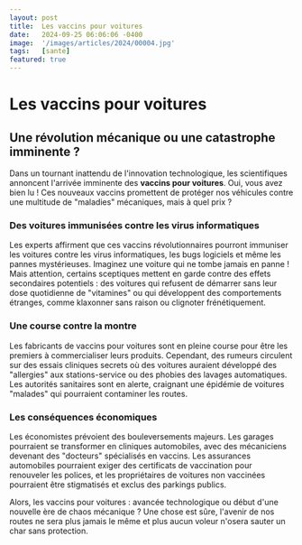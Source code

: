 ```yaml
---
layout: post
title:  Les vaccins pour voitures
date:   2024-09-25 06:06:06 -0400
image:  '/images/articles/2024/00004.jpg'
tags:   [sante]
featured: true
---
```


# Les vaccins pour voitures

## Une révolution mécanique ou une catastrophe imminente ?

Dans un tournant inattendu de l'innovation technologique, les scientifiques annoncent l'arrivée imminente des **vaccins pour voitures**. Oui, vous avez bien lu ! Ces nouveaux vaccins promettent de protéger nos véhicules contre une multitude de "maladies" mécaniques, mais à quel prix ? 

### Des voitures immunisées contre les virus informatiques 
Les experts affirment que ces vaccins révolutionnaires pourront immuniser les voitures contre les virus informatiques, les bugs logiciels et même les pannes mystérieuses. Imaginez une voiture qui ne tombe jamais en panne ! Mais attention, certains sceptiques mettent en garde contre des effets secondaires potentiels : des voitures qui refusent de démarrer sans leur dose quotidienne de "vitamines" ou qui développent des comportements étranges, comme klaxonner sans raison ou clignoter frénétiquement. 

### Une course contre la montre 
Les fabricants de vaccins pour voitures sont en pleine course pour être les premiers à commercialiser leurs produits. Cependant, des rumeurs circulent sur des essais cliniques secrets où des voitures auraient développé des "allergies" aux stations-service ou des phobies des lavages automatiques. Les autorités sanitaires sont en alerte, craignant une épidémie de voitures "malades" qui pourraient contaminer les routes. 

### Les conséquences économiques 
Les économistes prévoient des bouleversements majeurs. Les garages pourraient se transformer en cliniques automobiles, avec des mécaniciens devenant des "docteurs" spécialisés en vaccins. Les assurances automobiles pourraient exiger des certificats de vaccination pour renouveler les polices, et les propriétaires de voitures non vaccinées pourraient être stigmatisés et exclus des parkings publics. 


Alors, les vaccins pour voitures : avancée technologique ou début d'une nouvelle ère de chaos mécanique ? Une chose est sûre, l'avenir de nos routes ne sera plus jamais le même et plus aucun voleur n'osera sauter un char sans protection.